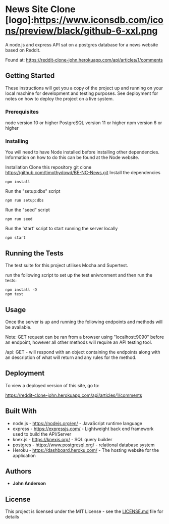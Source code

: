 # News Site Clone [logo]:https://www.iconsdb.com/icons/preview/black/github-6-xxl.png

A node.js and express API sat on a postgres database for a news website based on Reddit.

Found at: https://reddit-clone-john.herokuapp.com/api/articles/1/comments

## Getting Started

These instructions will get you a copy of the project up and running on your local machine for development and testing purposes. See deployment for notes on how to deploy the project on a live system.

### Prerequisites

node version 10 or higher
PostgreSQL version 11 or higher
npm version 6 or higher

### Installing

You will need to have Node installed before installing other dependencies. Information on how to do this can be found at the Node website.

Installation
Clone this repository
git clone https://github.com/timothydowd/BE-NC-News.git
Install the dependencies

```
npm install
```

Run the "setup:dbs" script

```
npm run setup:dbs
```

Run the "seed" script

```
npm run seed
```

Run the 'start' script to start running the server locally

```
npm start
```

## Running the Tests

The test suite for this project utilises Mocha and Supertest.

run the following script to set up the test enivronment and then run the tests:

```
npm install -D
npm test
```

## Usage

Once the server is up and running the following endpoints and methods will be available.

Note: GET request can be ran from a browser using "localhost:9090" before an endpoint, however all other methods will require an API testing tool.

/api: GET - will respond with an object containing the endpoints along with an description of what will return and any rules for the method.

## Deployment

To view a deployed version of this site, go to:

https://reddit-clone-john.herokuapp.com/api/articles/1/comments

## Built With

- node.js - https://nodejs.org/en/ - JavaScript runtime language
- express - https://expressjs.com/ - Lightweight back end framework used to build the API/Server
- knex.js - https://knexjs.org/ - SQL query builder
- postgres - https://www.postgresql.org/ - relational database system
- Heroku - https://dashboard.heroku.com/ - The hosting website for the application

## Authors

- **John Anderson**

## License

This project is licensed under the MIT License - see the [LICENSE.md](LICENSE.md) file for details
